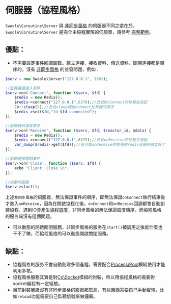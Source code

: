 # 伺服器（協程風格）<!-- {docsify-ignore-all} -->

`Swoole\Coroutine\Server` 與 [非同步風格](/server/init) 的伺服器不同之處在於，`Swoole\Coroutine\Server` 是完全由協程實現的伺服器，請參考 [完整範例](/coroutine/server?id=完整示範)。
 

## 優點：


- 不需要設定事件回調函數。建立連接、接收資料、傳送資料、關閉連接都是順序的，沒有 [非同步風格](/server/init) 的並發問題，例如：

```php
$serv = new Swoole\Server("127.0.0.1", 9501);

//監聽連接進入事件
$serv->on('Connect', function ($serv, $fd) {
    $redis = new Redis();
    $redis->connect("127.0.0.1",6379);//此处OnConnect的协程会挂起
    Co::sleep(5);//此处sleep模拟connect比较慢的情况
    $redis->set($fd,"fd $fd connected");
});

//監聽資料接收事件
$serv->on('Receive', function ($serv, $fd, $reactor_id, $data) {
    $redis = new Redis();
    $redis->connect("127.0.0.1",6379);//此处onReceive的协程会挂起
    var_dump($redis->get($fd));//有可能onReceive的协程的redis连接先建立好了，上面的set还没有执行，此处get会是false，产生逻辑错误
});

//監聽連接關閉事件
$serv->on('Close', function ($serv, $fd) {
    echo "Client: Close.\n";
});

//啟動伺服器
$serv->start();
```

上述`非同步風格`的伺服器，無法保證事件的順序，即無法保證`onConnect`執行結束後才進入`onReceive`，因為在開啟協程化後，`onConnect`和`onReceive`回調都會自動創建協程，遇到IO會產生[協程調度](/coroutine?id=協程調度)，非同步風格的無法保證調度順序，而協程風格的服务端沒有這個問題。  


- 可以動態的開啟關閉服務，非同步風格的服务在`start()`被調用之後就什麼也干不了瞭，而協程風格的可以動態開啟關閉服務。  


## 缺點：



- 協程風格的服务不會自動創建多個進程，需要配合[Process\Pool](/process/process_pool)模組使用才能利用多核。  
- 協程風格服務其實是對[Co\Socket](/coroutine_client/socket)模組的封裝，所以用協程風格的需要對socket編程有一定經驗。  
- 目前封裝層級沒有非同步風格伺服器那麼高，有些東西需要自己手動實現，比如`reload`功能需要自己監聽信號來做邏輯。
